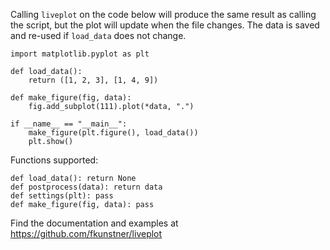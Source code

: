 Calling `liveplot` on the code below will produce the same result as calling the script, 
but the plot will update when the file changes. The data is saved and re-used if `load_data` does not change.

    import matplotlib.pyplot as plt 
    
    def load_data(): 
        return ([1, 2, 3], [1, 4, 9])
        
    def make_figure(fig, data): 
        fig.add_subplot(111).plot(*data, ".")
        
    if __name__ == "__main__":
        make_figure(plt.figure(), load_data())
        plt.show()

Functions supported:

    def load_data(): return None
    def postprocess(data): return data
    def settings(plt): pass
    def make_figure(fig, data): pass

Find the documentation and examples at https://github.com/fkunstner/liveplot
